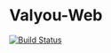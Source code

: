  # Valyou-Web

  [![Build Status](https://travis-ci.org/Thomah/Valyou-Web.svg?branch=master)](https://travis-ci.org/Thomah/Valyou-Web) 